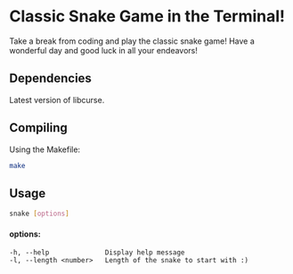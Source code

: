 # Classic Snake Game in the Terminal!

Take a break from coding and play the classic snake game! Have a wonderful day and good luck in all your endeavors!

## Dependencies

Latest version of libcurse.

## Compiling

Using the Makefile:

```bash
make
```

## Usage

```bash
snake [options]
```

#### options:
```
-h, --help              Display help message
-l, --length <number>   Length of the snake to start with :)

```
